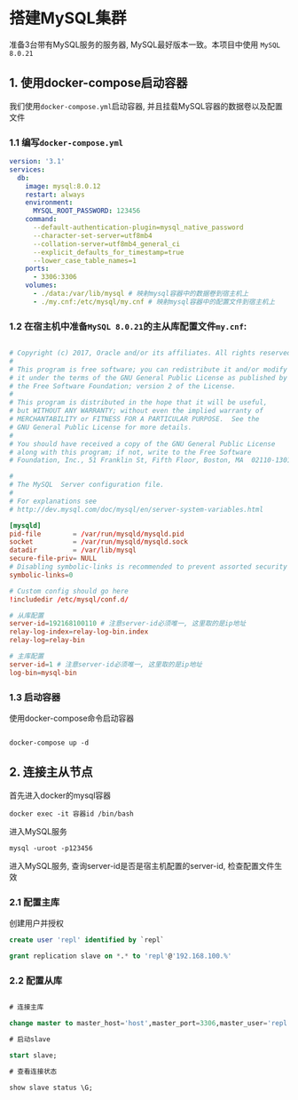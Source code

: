 # 搭建MySQL集群

准备3台带有MySQL服务的服务器, MySQL最好版本一致。本项目中使用 `MySQL 8.0.21`

## 1. 使用docker-compose启动容器

我们使用`docker-compose.yml`启动容器, 并且挂载MySQL容器的数据卷以及配置文件

### 1.1 编写`docker-compose.yml`

```yaml
version: '3.1'
services:
  db:
    image: mysql:8.0.12
    restart: always
    environment:
      MYSQL_ROOT_PASSWORD: 123456
    command:
      --default-authentication-plugin=mysql_native_password
      --character-set-server=utf8mb4
      --collation-server=utf8mb4_general_ci
      --explicit_defaults_for_timestamp=true
      --lower_case_table_names=1
    ports:
      - 3306:3306
    volumes:
      - ./data:/var/lib/mysql # 映射mysql容器中的数据卷到宿主机上
      - ./my.cnf:/etc/mysql/my.cnf # 映射mysql容器中的配置文件到宿主机上
```

### 1.2 在宿主机中准备`MySQL 8.0.21`的主从库配置文件`my.cnf`:

```conf

# Copyright (c) 2017, Oracle and/or its affiliates. All rights reserved.
#
# This program is free software; you can redistribute it and/or modify
# it under the terms of the GNU General Public License as published by
# the Free Software Foundation; version 2 of the License.
#
# This program is distributed in the hope that it will be useful,
# but WITHOUT ANY WARRANTY; without even the implied warranty of
# MERCHANTABILITY or FITNESS FOR A PARTICULAR PURPOSE.  See the
# GNU General Public License for more details.
#
# You should have received a copy of the GNU General Public License
# along with this program; if not, write to the Free Software
# Foundation, Inc., 51 Franklin St, Fifth Floor, Boston, MA  02110-1301 USA

#
# The MySQL  Server configuration file.
#
# For explanations see
# http://dev.mysql.com/doc/mysql/en/server-system-variables.html

[mysqld]
pid-file        = /var/run/mysqld/mysqld.pid
socket          = /var/run/mysqld/mysqld.sock
datadir         = /var/lib/mysql
secure-file-priv= NULL
# Disabling symbolic-links is recommended to prevent assorted security risks
symbolic-links=0

# Custom config should go here
!includedir /etc/mysql/conf.d/

# 从库配置
server-id=192168100110 # 注意server-id必须唯一, 这里取的是ip地址
relay-log-index=relay-log-bin.index
relay-log=relay-bin

# 主库配置
server-id=1 # 注意server-id必须唯一, 这里取的是ip地址
log-bin=mysql-bin

```

### 1.3 启动容器

使用docker-compose命令启动容器

```shell

docker-compose up -d

```

## 2. 连接主从节点

首先进入docker的mysql容器

```shell
docker exec -it 容器id /bin/bash
```

进入MySQL服务

```shell
mysql -uroot -p123456
```

进入MySQL服务, 查询server-id是否是宿主机配置的server-id, 检查配置文件生效

### 2.1 配置主库

创建用户并授权

```sql
create user 'repl' identified by `repl`

grant replication slave on *.* to 'repl'@'192.168.100.%'
```

### 2.2 配置从库

```sql

# 连接主库

change master to master_host='host',master_port=3306,master_user='repl',master_password='repl',master_log_file='master-bin.000001',master_log_pos=0;

# 启动slave

start slave;

# 查看连接状态

show slave status \G;
```



